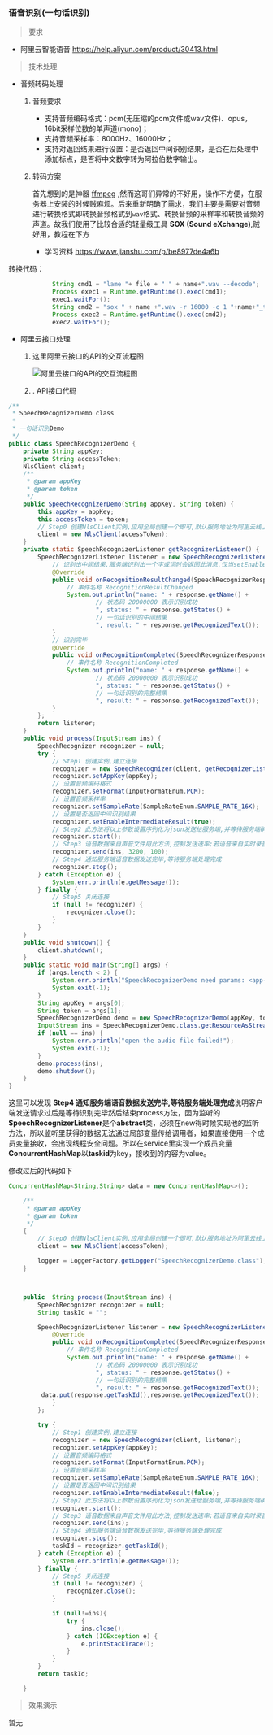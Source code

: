 ### 语音识别(一句话识别) 



> 要求

* 阿里云智能语音 <https://help.aliyun.com/product/30413.html>



> 技术处理

* 音频转码处理

  1. 音频要求

     - 支持音频编码格式：pcm(无压缩的pcm文件或wav文件)、opus，16bit采样位数的单声道(mono)；
     - 支持音频采样率：8000Hz、16000Hz；
     - 支持对返回结果进行设置：是否返回中间识别结果，是否在后处理中添加标点，是否将中文数字转为阿拉伯数字输出。

  2. 转码方案

      首先想到的是神器 [ffmpeg](<https://baike.baidu.com/item/ffmpeg/2665727?fr=aladdin>) ,然而这哥们异常的不好用，操作不方便，在服务器上安装的时候贼麻烦。后来重新明确了需求，我们主要是需要对音频进行转换格式即转换音频格式到```wav```格式、转换音频的采样率和转换音频的声道。故我们使用了比较合适的轻量级工具 **SOX (Sound eXchange)**,贼好用，教程在下方

     * 学习资料 <https://www.jianshu.com/p/be8977de4a6b>


转换代码：
```java
     		String cmd1 = "lame "+ file + " " + name+".wav --decode";
            Process exec1 = Runtime.getRuntime().exec(cmd1);
            exec1.waitFor();
            String cmd2 = "sox " + name +".wav -r 16000 -c 1 "+name+"_tras.wav";
            Process exec2 = Runtime.getRuntime().exec(cmd2);
            exec2.waitFor();

```


* 阿里云接口处理

  1. 这里阿里云接口的API的交互流程图

     ![阿里云接口的API的交互流程图](http://docs-aliyun.cn-hangzhou.oss.aliyun-inc.com/assets/pic/84442/cn_zh/1530077684486/SpeechRecognizer.png)

	2. . API接口代码

```java
/**
 * SpeechRecognizerDemo class
 *
 * 一句话识别Demo
 */
public class SpeechRecognizerDemo {
    private String appKey;
    private String accessToken;
    NlsClient client;
    /**
     * @param appKey
     * @param token
     */
    public SpeechRecognizerDemo(String appKey, String token) {
        this.appKey = appKey;
        this.accessToken = token;
        // Step0 创建NlsClient实例,应用全局创建一个即可,默认服务地址为阿里云线上服务地址
        client = new NlsClient(accessToken);
    }
    private static SpeechRecognizerListener getRecognizerListener() {
        SpeechRecognizerListener listener = new SpeechRecognizerListener() {
            // 识别出中间结果.服务端识别出一个字或词时会返回此消息.仅当setEnableIntermediateResult(true)时,才会有此类消息返回
            @Override
            public void onRecognitionResultChanged(SpeechRecognizerResponse response) {
                // 事件名称 RecognitionResultChanged
                System.out.println("name: " + response.getName() +
                        // 状态码 20000000 表示识别成功
                        ", status: " + response.getStatus() +
                        // 一句话识别的中间结果
                        ", result: " + response.getRecognizedText());
            }
            // 识别完毕
            @Override
            public void onRecognitionCompleted(SpeechRecognizerResponse response) {
                // 事件名称 RecognitionCompleted
                System.out.println("name: " + response.getName() +
                        // 状态码 20000000 表示识别成功
                        ", status: " + response.getStatus() +
                        // 一句话识别的完整结果
                        ", result: " + response.getRecognizedText());
            }
        };
        return listener;
    }
    public void process(InputStream ins) {
        SpeechRecognizer recognizer = null;
        try {
            // Step1 创建实例,建立连接
            recognizer = new SpeechRecognizer(client, getRecognizerListener());
            recognizer.setAppKey(appKey);
            // 设置音频编码格式
            recognizer.setFormat(InputFormatEnum.PCM);
            // 设置音频采样率
            recognizer.setSampleRate(SampleRateEnum.SAMPLE_RATE_16K);
            // 设置是否返回中间识别结果
            recognizer.setEnableIntermediateResult(true);
            // Step2 此方法将以上参数设置序列化为json发送给服务端,并等待服务端确认
            recognizer.start();
            // Step3 语音数据来自声音文件用此方法,控制发送速率;若语音来自实时录音,不需控制发送速率直接调用 recognizer.send(ins)即可
            recognizer.send(ins, 3200, 100);
            // Step4 通知服务端语音数据发送完毕,等待服务端处理完成
            recognizer.stop();
        } catch (Exception e) {
            System.err.println(e.getMessage());
        } finally {
            // Step5 关闭连接
            if (null != recognizer) {
                recognizer.close();
            }
        }
    }
    public void shutdown() {
        client.shutdown();
    }
    public static void main(String[] args) {
        if (args.length < 2) {
            System.err.println("SpeechRecognizerDemo need params: <app-key> <token>");
            System.exit(-1);
        }
        String appKey = args[0];
        String token = args[1];
        SpeechRecognizerDemo demo = new SpeechRecognizerDemo(appKey, token);
        InputStream ins = SpeechRecognizerDemo.class.getResourceAsStream("/nls-sample-16k.wav");
        if (null == ins) {
            System.err.println("open the audio file failed!");
            System.exit(-1);
        }
        demo.process(ins);
        demo.shutdown();
    }
}

```

这里可以发现 **Step4 通知服务端语音数据发送完毕,等待服务端处理完成**说明客户端发送请求过后是等待识别完毕然后结束process方法，因为监听的**SpeechRecognizerListener**是个**abstract**类，必须在new得时候实现他的监听方法，所以监听里获得的数据无法通过局部变量传给调用者，如果直接使用一个成员变量接收，会出现线程安全问题。所以在service里实现一个成员变量**ConcurrentHashMap**以**taskid**为key，接收到的内容为value。

修改过后的代码如下

```java
ConcurrentHashMap<String,String> data = new ConcurrentHashMap<>();

    /**
     * @param appKey
     * @param token
     */
    {
        // Step0 创建NlsClient实例,应用全局创建一个即可,默认服务地址为阿里云线上服务地址
        client = new NlsClient(accessToken);

        logger = LoggerFactory.getLogger("SpeechRecognizerDemo.class");
    }



    public  String process(InputStream ins) {
        SpeechRecognizer recognizer = null;
        String taskId = "";

        SpeechRecognizerListener listener = new SpeechRecognizerListener() {
            @Override
            public void onRecognitionCompleted(SpeechRecognizerResponse response) {
                // 事件名称 RecognitionCompleted
                System.out.println("name: " + response.getName() +
                        // 状态码 20000000 表示识别成功
                        ", status: " + response.getStatus() +
                        // 一句话识别的完整结果
                        ", result: " + response.getRecognizedText());
         data.put(response.getTaskId(),response.getRecognizedText());
            }
        };

        try {
            // Step1 创建实例,建立连接
            recognizer = new SpeechRecognizer(client, listener);
            recognizer.setAppKey(appKey);
            // 设置音频编码格式
            recognizer.setFormat(InputFormatEnum.PCM);
            // 设置音频采样率
            recognizer.setSampleRate(SampleRateEnum.SAMPLE_RATE_16K);
            // 设置是否返回中间识别结果
            recognizer.setEnableIntermediateResult(false);
            // Step2 此方法将以上参数设置序列化为json发送给服务端,并等待服务端确认
            recognizer.start();
            // Step3 语音数据来自声音文件用此方法,控制发送速率;若语音来自实时录音,不需控制发送速率直接调用 recognizer.send(ins)即可
            recognizer.send(ins);
            // Step4 通知服务端语音数据发送完毕,等待服务端处理完成
            recognizer.stop();
            taskId = recognizer.getTaskId();
        } catch (Exception e) {
            System.err.println(e.getMessage());
        } finally {
            // Step5 关闭连接
            if (null != recognizer) {
                recognizer.close();
            }

            if (null!=ins){
                try {
                    ins.close();
                } catch (IOException e) {
                    e.printStackTrace();
                }
            }
        }
        return taskId;

    }
```







> 效果演示

暂无



